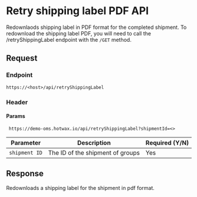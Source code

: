 # Retry shipping label PDF API

Redownlaods shipping label in PDF format for the completed shipment. To redownload the shipping label PDF, you will need to call the /retryShippingLabel endpoint with the `/GET` method.

## Request

### Endpoint

`https://<host>/api/retryShippingLabel`

### Header

#### Params

```
 https://demo-oms.hotwax.io/api/retryShippingLabel?shipmentId=<>
```

| Parameter        | Description                                               | Required (Y/N) |
|------------------|-----------------------------------------------------------|----------------|
| `shipment ID`    | The ID of the shipment of groups                          | Yes            |


## Response

Redownloads a shipping label for the shipment in pdf format.
